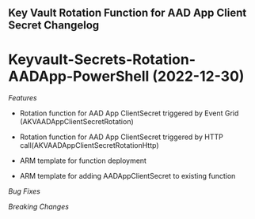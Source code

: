 ## Key Vault Rotation Function for AAD App Client Secret Changelog

<a name="Keyvault-Rotation-AADAppClientSecret-PowerShell"></a>

# Keyvault-Secrets-Rotation-AADApp-PowerShell (2022-12-30)

*Features*

* Rotation function for AAD App ClientSecret triggered by Event Grid (AKVAADAppClientSecretRotation)

* Rotation function for AAD App ClientSecret triggered by HTTP call(AKVAADAppClientSecretRotationHttp)

* ARM template for function deployment

* ARM template for adding AADAppClientSecret to existing function

*Bug Fixes*

*Breaking Changes*
